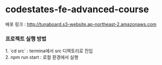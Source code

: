 # codestates-fe-advanced-course

배포 링크 : http://tunaboard.s3-website.ap-northeast-2.amazonaws.com

<h3>프로젝트 실행 방법  </h3>
1. `cd src` : termina에서 src 디렉토리로 진입 <br/>
2. npm run start : 로컬 환경에서 실행 


